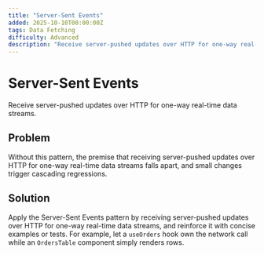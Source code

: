 ```yaml
---
title: "Server-Sent Events"
added: 2025-10-10T00:00:00Z
tags: Data Fetching
difficulty: Advanced
description: "Receive server-pushed updates over HTTP for one-way real-time data streams."
---
```

# Server-Sent Events

Receive server-pushed updates over HTTP for one-way real-time data streams.

## Problem

Without this pattern, the premise that receiving server-pushed updates over HTTP for one-way real-time data streams falls apart, and small changes trigger cascading regressions.

## Solution

Apply the Server-Sent Events pattern by receiving server-pushed updates over HTTP for one-way real-time data streams, and reinforce it with concise examples or tests. For example, let a `useOrders` hook own the network call while an `OrdersTable` component simply renders rows.
